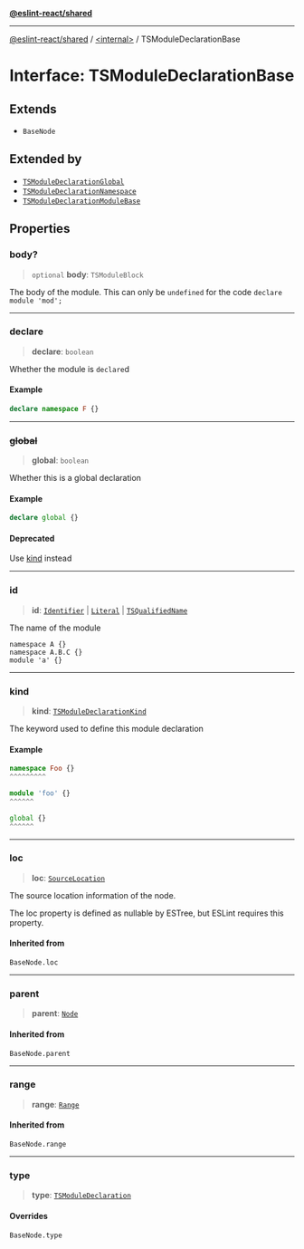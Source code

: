 [**@eslint-react/shared**](../../README.md)

***

[@eslint-react/shared](../../README.md) / [\<internal\>](../README.md) / TSModuleDeclarationBase

# Interface: TSModuleDeclarationBase

## Extends

- `BaseNode`

## Extended by

- [`TSModuleDeclarationGlobal`](TSModuleDeclarationGlobal.md)
- [`TSModuleDeclarationNamespace`](TSModuleDeclarationNamespace.md)
- [`TSModuleDeclarationModuleBase`](TSModuleDeclarationModuleBase.md)

## Properties

### body?

> `optional` **body**: `TSModuleBlock`

The body of the module.
This can only be `undefined` for the code `declare module 'mod';`

***

### declare

> **declare**: `boolean`

Whether the module is `declare`d

#### Example

```ts
declare namespace F {}
```

***

### ~~global~~

> **global**: `boolean`

Whether this is a global declaration

#### Example

```ts
declare global {}
```

#### Deprecated

Use [kind](#kind) instead

***

### id

> **id**: [`Identifier`](Identifier.md) \| [`Literal`](../type-aliases/Literal.md) \| [`TSQualifiedName`](TSQualifiedName.md)

The name of the module
```
namespace A {}
namespace A.B.C {}
module 'a' {}
```

***

### kind

> **kind**: [`TSModuleDeclarationKind`](../type-aliases/TSModuleDeclarationKind.md)

The keyword used to define this module declaration

#### Example

```ts
namespace Foo {}
^^^^^^^^^

module 'foo' {}
^^^^^^

global {}
^^^^^^
```

***

### loc

> **loc**: [`SourceLocation`](SourceLocation.md)

The source location information of the node.

The loc property is defined as nullable by ESTree, but ESLint requires this property.

#### Inherited from

`BaseNode.loc`

***

### parent

> **parent**: [`Node`](../type-aliases/Node.md)

#### Inherited from

`BaseNode.parent`

***

### range

> **range**: [`Range`](../type-aliases/Range.md)

#### Inherited from

`BaseNode.range`

***

### type

> **type**: [`TSModuleDeclaration`](../enumerations/AST_NODE_TYPES.md#tsmoduledeclaration)

#### Overrides

`BaseNode.type`
